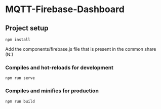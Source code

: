 # MQTT-Firebase-Dashboard

## Project setup
```
npm install
```
Add the components/firebase.js file that is present in the common share (N:)

### Compiles and hot-reloads for development
```
npm run serve
```

### Compiles and minifies for production
```
npm run build
```
